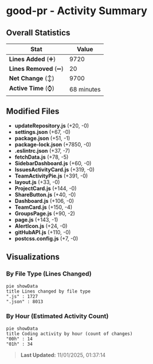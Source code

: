 # good-pr - Activity Summary 

## Overall Statistics

| Stat                   | Value                                                             |
| ---------------------- | ----------------------------------------------------------------- |
| **Lines Added** (➕)   | 9720                                          |
| **Lines Removed** (➖) | 20                                        |
| **Net Change** (↕)    | 9700                |
| **Active Time** (⌚)   | 68 minutes |


## Modified Files
- **updateRepository.js** (+20, -0)
- **settings.json** (+67, -0)
- **package.json** (+51, -1)
- **package-lock.json** (+7850, -0)
- **.eslintrc.json** (+37, -7)
- **fetchData.js** (+78, -5)
- **SidebarDashboard.js** (+60, -0)
- **IssuesActivityCard.js** (+319, -0)
- **TeamActivityPie.js** (+391, -0)
- **layout.js** (+33, -0)
- **ProjectCard.js** (+144, -0)
- **ShareButton.js** (+40, -0)
- **Dashboard.js** (+106, -0)
- **TeamCard.js** (+150, -4)
- **GroupsPage.js** (+90, -2)
- **page.js** (+143, -1)
- **AlertIcon.js** (+24, -0)
- **gitHubAPI.js** (+110, -0)
- **postcss.config.js** (+7, -0)

## Visualizations

### By File Type (Lines Changed)

```mermaid
pie showData
title Lines changed by file type
".js" : 1727
".json" : 8013
```

### By Hour (Estimated Activity Count)

```mermaid
pie showData
title Coding activity by hour (count of changes)
"00h" : 14
"01h" : 34
```


> **Last Updated:** 11/01/2025, 01:37:14